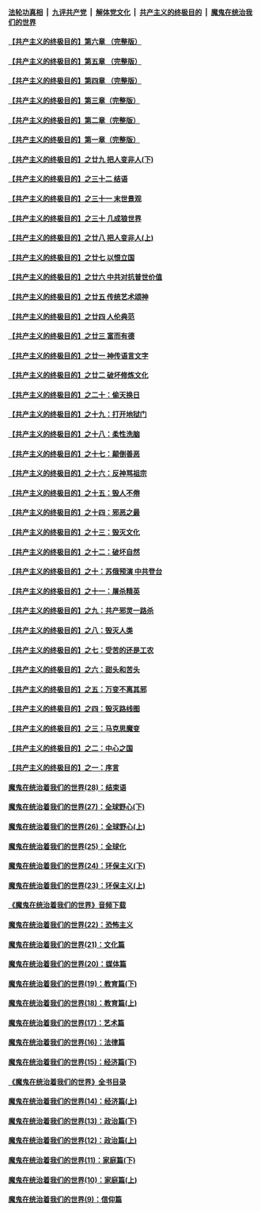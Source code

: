 

####  [法轮功真相](../../../../basic/blob/master/README.md?t=06040631) &nbsp;|&nbsp; [九评共产党](../../../../9ping.md/blob/master/README.md?t=06040631) &nbsp;|&nbsp; [解体党文化](../../../../jtdwh.md/blob/master/README.md?t=06040631)  &nbsp;|&nbsp; [共产主义的终极目的](../../../../gczydzjmd.md/blob/master/README.md?t=06040631) &nbsp;|&nbsp; [魔鬼在统治我们的世界](../../../../mgztzwmdsj.md/blob/master/README.md?t=06040631) 

#### [【共产主义的终极目的】第六章 （完整版）](../pages/nsc422/n11428913.md?t=06040631) 

#### [【共产主义的终极目的】第五章 （完整版）](../pages/nsc422/n11428912.md?t=06040631) 

#### [【共产主义的终极目的】第四章 （完整版）](../pages/nsc422/n11428907.md?t=06040631) 

#### [【共产主义的终极目的】第三章（完整版）](../pages/nsc422/n11428848.md?t=06040631) 

#### [【共产主义的终极目的】第二章（完整版）](../pages/nsc422/n11428831.md?t=06040631) 

#### [【共产主义的终极目的】第一章（完整版）](../pages/nsc422/n11417651.md?t=06040631) 

#### [【共产主义的终极目的】之廿九 把人变非人(下)](../pages/nsc422/n11344140.md?t=06040631) 

#### [【共产主义的终极目的】之三十二 结语](../pages/nsc422/n11360535.md?t=06040631) 

#### [【共产主义的终极目的】之三十一 末世景观](../pages/nsc422/n11351129.md?t=06040631) 

#### [【共产主义的终极目的】之三十 几成狼世界](../pages/nsc422/n11348280.md?t=06040631) 

#### [【共产主义的终极目的】之廿八 把人变非人(上)](../pages/nsc422/n11340492.md?t=06040631) 

#### [【共产主义的终极目的】之廿七 以恨立国](../pages/nsc422/n11336944.md?t=06040631) 

#### [【共产主义的终极目的】之廿六 中共对抗普世价值](../pages/nsc422/n11324785.md?t=06040631) 

#### [【共产主义的终极目的】之廿五 传统艺术颂神](../pages/nsc422/n11296396.md?t=06040631) 

#### [【共产主义的终极目的】之廿四 人伦典范](../pages/nsc422/n11296397.md?t=06040631) 

#### [【共产主义的终极目的】之廿三 富而有德](../pages/nsc422/n11283598.md?t=06040631) 

#### [【共产主义的终极目的】之廿一 神传语言文字](../pages/nsc422/n11263265.md?t=06040631) 

#### [【共产主义的终极目的】之廿二 破坏修炼文化](../pages/nsc422/n11245728.md?t=06040631) 

#### [【共产主义的终极目的】之二十：偷天换日](../pages/nsc422/n11238846.md?t=06040631) 

#### [【共产主义的终极目的】之十九：打开地狱门](../pages/nsc422/n11206376.md?t=06040631) 

#### [【共产主义的终极目的】之十八：柔性洗脑](../pages/nsc422/n11199994.md?t=06040631) 

#### [【共产主义的终极目的】之十七：颠倒善恶](../pages/nsc422/n11179782.md?t=06040631) 

#### [【共产主义的终极目的】之十六：反神骂祖宗](../pages/nsc422/n11166798.md?t=06040631) 

#### [【共产主义的终极目的】之十五：毁人不倦](../pages/nsc422/n11166792.md?t=06040631) 

#### [【共产主义的终极目的】之十四：邪恶之最](../pages/nsc422/n11150249.md?t=06040631) 

#### [【共产主义的终极目的】之十三：毁灭文化](../pages/nsc422/n11135227.md?t=06040631) 

#### [【共产主义的终极目的】之十二：破坏自然](../pages/nsc422/n11135214.md?t=06040631) 

#### [【共产主义的终极目的】之十：苏俄预演 中共登台](../pages/nsc422/n11118424.md?t=06040631) 

#### [【共产主义的终极目的】之十一：屠杀精英](../pages/nsc422/n11118442.md?t=06040631) 

#### [【共产主义的终极目的】之九：共产邪灵一路杀](../pages/nsc422/n11114139.md?t=06040631) 

#### [【共产主义的终极目的】之八：毁灭人类](../pages/nsc422/n11108503.md?t=06040631) 

#### [【共产主义的终极目的】之七：受苦的还是工农](../pages/nsc422/n11101809.md?t=06040631) 

#### [【共产主义的终极目的】之六：甜头和苦头](../pages/nsc422/n11096971.md?t=06040631) 

#### [【共产主义的终极目的】之五：万变不离其邪](../pages/nsc422/n11091285.md?t=06040631) 

#### [【共产主义的终极目的】之四：毁灭路线图](../pages/nsc422/n11086284.md?t=06040631) 

#### [【共产主义的终极目的】之三：马克思魔变](../pages/nsc422/n11061941.md?t=06040631) 

#### [【共产主义的终极目的】之二：中心之国](../pages/nsc422/n11047728.md?t=06040631) 

#### [【共产主义的终极目的】之一：序言](../pages/nsc422/n11086077.md?t=06040631) 

#### [魔鬼在统治着我们的世界(28)：结束语](../pages/nsc422/n10936246.md?t=06040631) 

#### [魔鬼在统治着我们的世界(27)：全球野心(下)](../pages/nsc422/n10928319.md?t=06040631) 

#### [魔鬼在统治着我们的世界(26)：全球野心(上)](../pages/nsc422/n10900318.md?t=06040631) 

#### [魔鬼在统治着我们的世界(25)：全球化](../pages/nsc422/n10788205.md?t=06040631) 

#### [魔鬼在统治着我们的世界(24)：环保主义(下)](../pages/nsc422/n10695307.md?t=06040631) 

#### [魔鬼在统治着我们的世界(23)：环保主义(上)](../pages/nsc422/n10688613.md?t=06040631) 

#### [《魔鬼在统治着我们的世界》音频下载](../pages/nsc422/n10635553.md?t=06040631) 

#### [魔鬼在统治着我们的世界(22)：恐怖主义](../pages/nsc422/n10614727.md?t=06040631) 

#### [魔鬼在统治着我们的世界(21)：文化篇](../pages/nsc422/n10597706.md?t=06040631) 

#### [魔鬼在统治着我们的世界(20)：媒体篇](../pages/nsc422/n10586579.md?t=06040631) 

#### [魔鬼在统治着我们的世界(19)：教育篇(下)](../pages/nsc422/n10564808.md?t=06040631) 

#### [魔鬼在统治着我们的世界(18)：教育篇(上)](../pages/nsc422/n10526970.md?t=06040631) 

#### [魔鬼在统治着我们的世界(17)：艺术篇](../pages/nsc422/n10499093.md?t=06040631) 

#### [魔鬼在统治着我们的世界(16)：法律篇](../pages/nsc422/n10485969.md?t=06040631) 

#### [魔鬼在统治着我们的世界(15)：经济篇(下)](../pages/nsc422/n10469975.md?t=06040631) 

#### [《魔鬼在统治着我们的世界》全书目录](../pages/nsc422/n10464261.md?t=06040631) 

#### [魔鬼在统治着我们的世界(14)：经济篇(上)](../pages/nsc422/n10457370.md?t=06040631) 

#### [魔鬼在统治着我们的世界(13)：政治篇(下)](../pages/nsc422/n10448270.md?t=06040631) 

#### [魔鬼在统治着我们的世界(12)：政治篇(上)](../pages/nsc422/n10444576.md?t=06040631) 

#### [魔鬼在统治着我们的世界(11)：家庭篇(下)](../pages/nsc422/n10440961.md?t=06040631) 

#### [魔鬼在统治着我们的世界(10)：家庭篇(上)](../pages/nsc422/n10435448.md?t=06040631) 

#### [魔鬼在统治着我们的世界(9)：信仰篇](../pages/nsc422/n10432159.md?t=06040631) 

